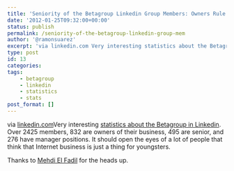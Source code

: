 ```yaml
---
title: 'Seniority of the Betagroup Linkedin Group Members: Owners Rule'
date: '2012-01-25T09:32:00+00:00'
status: publish
permalink: /seniority-of-the-betagroup-linkedin-group-mem
author: '@ramonsuarez'
excerpt: 'via linkedin.com Very interesting statistics about the Betagroup in Linkedin. Over 2425 members, 832 are owners of their business, 495 are senior, and 276 have manager positions. It should open the eyes of a lot of people that think that Internet ...'
type: post
id: 13
categories:
tags:
    - betagroup
    - linkedin
    - statistics
    - stats
post_format: []
---
```

via [linkedin.com](http://www.linkedin.com/groups?groupDashboard=&gid=87954&trk=anet_ug_anlytx&goback=.gdr_1327399726596_1)</div>Very interesting [statistics about the Betagroup in Linkedin](http://www.linkedin.com/groups?groupDashboard=&gid=87954&trk=anet_ug_anlytx&goback=.gdr_1327399726596_1). Over 2425 members, 832 are owners of their business, 495 are senior, and 276 have manager positions. It should open the eyes of a lot of people that think that Internet business is just a thing for youngsters.

Thanks to [Mehdi El Fadil](http://twitter.com/me_bx) for the heads up.

</div>